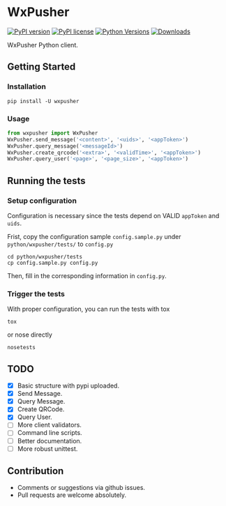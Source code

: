 # WxPusher

[![PyPI version](https://badge.fury.io/py/wxpusher.svg)](https://badge.fury.io/py/wxpusher)
[![PyPI license](https://img.shields.io/pypi/l/wxpusher.svg)](https://pypi.python.org/pypi/wxpusher/)
[![Python Versions](https://img.shields.io/pypi/pyversions/wxpusher.svg)](https://pypi.python.org/pypi/wxpusher/)
[![Downloads](https://pepy.tech/badge/wxpusher)](https://pepy.tech/project/wxpusher)

WxPusher Python client.

## Getting Started

### Installation

```shell
pip install -U wxpusher
```

### Usage

```python
from wxpusher import WxPusher
WxPusher.send_message('<content>', '<uids>', '<appToken>')
WxPusher.query_message('<messageId>')
WxPusher.create_qrcode('<extra>', '<validTime>', '<appToken>')
WxPusher.query_user('<page>', '<page_size>', '<appToken>')
```

## Running the tests

### Setup configuration

Configuration is necessary since the tests depend on VALID `appToken` and `uids`.

Frist, copy the configuration sample `config.sample.py` under `python/wxpusher/tests/` to `config.py`

```shell
cd python/wxpusher/tests
cp config.sample.py config.py
```

Then, fill in the corresponding information in `config.py`.

### Trigger the tests

With proper configuration, you can run the tests with tox

```shell
tox
```

or nose directly

```shell
nosetests
```

## TODO

- [x] Basic structure with pypi uploaded.
- [x] Send Message.
- [x] Query Message.
- [x] Create QRCode.
- [x] Query User.
- [ ] More client validators.
- [ ] Command line scripts.
- [ ] Better documentation.
- [ ] More robust unittest.

## Contribution

- Comments or suggestions via github issues.
- Pull requests are welcome absolutely.
